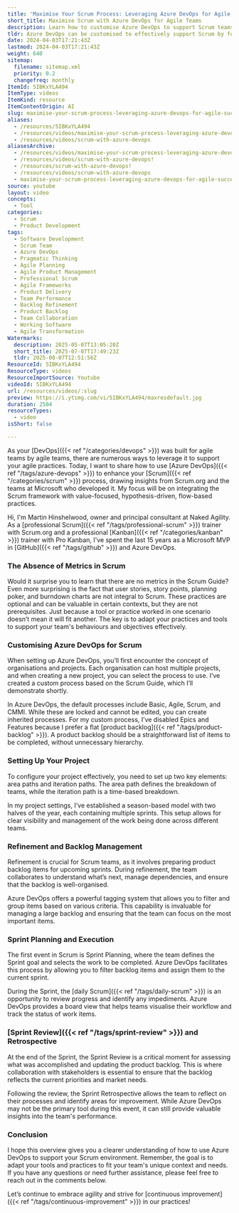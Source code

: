 ```yaml
---
title: 'Maximise Your Scrum Process: Leveraging Azure DevOps for Agile Success'
short_title: Maximise Scrum with Azure DevOps for Agile Teams
description: Learn how to customise Azure DevOps to support Scrum teams, manage backlogs, plan sprints, and improve agile workflows with practical setup and process tips.
tldr: Azure DevOps can be customised to effectively support Scrum by focusing on simple, value-driven backlogs and adapting processes like area and iteration paths to fit your team's structure and workflow. Metrics and common agile tools are optional, so tailor your setup to your team's needs rather than following defaults. Use Azure DevOps features like tagging, board views, and backlog management to streamline refinement, planning, and execution, and regularly review and improve your processes for better results.
date: 2024-04-03T17:21:43Z
lastmod: 2024-04-03T17:21:43Z
weight: 640
sitemap:
  filename: sitemap.xml
  priority: 0.2
  changefreq: monthly
ItemId: 5IBKxYLA494
ItemType: videos
ItemKind: resource
ItemContentOrigin: AI
slug: maximise-your-scrum-process-leveraging-azure-devops-for-agile-success
aliases:
  - /resources/5IBKxYLA494
  - /resources/videos/maximise-your-scrum-process-leveraging-azure-devops-for-agile-success
  - /resources/videos/scrum-with-azure-devops
aliasesArchive:
  - /resources/videos/maximise-your-scrum-process-leveraging-azure-devops-for-agile-success
  - /resources/videos/scrum-with-azure-devops!
  - /resources/scrum-with-azure-devops!
  - /resources/videos/scrum-with-azure-devops
  - maximise-your-scrum-process-leveraging-azure-devops-for-agile-success
source: youtube
layout: video
concepts:
  - Tool
categories:
  - Scrum
  - Product Development
tags:
  - Software Development
  - Scrum Team
  - Azure DevOps
  - Pragmatic Thinking
  - Agile Planning
  - Agile Product Management
  - Professional Scrum
  - Agile Frameworks
  - Product Delivery
  - Team Performance
  - Backlog Refinement
  - Product Backlog
  - Team Collaboration
  - Working Software
  - Agile Transformation
Watermarks:
  description: 2025-05-07T13:05:20Z
  short_title: 2025-07-07T17:49:23Z
  tldr: 2025-08-07T12:51:56Z
ResourceId: 5IBKxYLA494
ResourceType: videos
ResourceImportSource: Youtube
videoId: 5IBKxYLA494
url: /resources/videos/:slug
preview: https://i.ytimg.com/vi/5IBKxYLA494/maxresdefault.jpg
duration: 2504
resourceTypes:
  - video
isShort: false

---
```

As your [DevOps]({{< ref "/categories/devops" >}}) was built for agile teams by agile teams, there are numerous ways to leverage it to support your agile practices. Today, I want to share how to use [Azure DevOps]({{< ref "/tags/azure-devops" >}}) to enhance your [Scrum]({{< ref "/categories/scrum" >}}) process, drawing insights from Scrum.org and the teams at Microsoft who developed it. My focus will be on integrating the Scrum framework with value-focused, hypothesis-driven, flow-based practices.

Hi, I'm Martin Hinshelwood, owner and principal consultant at Naked Agility. As a [professional Scrum]({{< ref "/tags/professional-scrum" >}}) trainer with Scrum.org and a professional [Kanban]({{< ref "/categories/kanban" >}}) trainer with Pro Kanban, I've spent the last 15 years as a Microsoft MVP in [GitHub]({{< ref "/tags/github" >}}) and Azure DevOps. 

### The Absence of Metrics in Scrum

Would it surprise you to learn that there are no metrics in the Scrum Guide? Even more surprising is the fact that user stories, story points, planning poker, and burndown charts are not integral to Scrum. These practices are optional and can be valuable in certain contexts, but they are not prerequisites. Just because a tool or practice worked in one scenario doesn’t mean it will fit another. The key is to adapt your practices and tools to support your team's behaviours and objectives effectively.

### Customising Azure DevOps for Scrum

When setting up Azure DevOps, you’ll first encounter the concept of organisations and projects. Each organisation can host multiple projects, and when creating a new project, you can select the process to use. I’ve created a custom process based on the Scrum Guide, which I’ll demonstrate shortly.

In Azure DevOps, the default processes include Basic, Agile, Scrum, and CMMI. While these are locked and cannot be edited, you can create inherited processes. For my custom process, I’ve disabled Epics and Features because I prefer a flat [product backlog]({{< ref "/tags/product-backlog" >}}). A product backlog should be a straightforward list of items to be completed, without unnecessary hierarchy.

### Setting Up Your Project

To configure your project effectively, you need to set up two key elements: area paths and iteration paths. The area path defines the breakdown of teams, while the iteration path is a time-based breakdown. 

In my project settings, I’ve established a season-based model with two halves of the year, each containing multiple sprints. This setup allows for clear visibility and management of the work being done across different teams.

### Refinement and Backlog Management

Refinement is crucial for Scrum teams, as it involves preparing product backlog items for upcoming sprints. During refinement, the team collaborates to understand what’s next, manage dependencies, and ensure that the backlog is well-organised. 

Azure DevOps offers a powerful tagging system that allows you to filter and group items based on various criteria. This capability is invaluable for managing a large backlog and ensuring that the team can focus on the most important items.

### Sprint Planning and Execution

The first event in Scrum is Sprint Planning, where the team defines the Sprint goal and selects the work to be completed. Azure DevOps facilitates this process by allowing you to filter backlog items and assign them to the current sprint. 

During the Sprint, the [daily Scrum]({{< ref "/tags/daily-scrum" >}}) is an opportunity to review progress and identify any impediments. Azure DevOps provides a board view that helps teams visualise their workflow and track the status of work items. 

### [Sprint Review]({{< ref "/tags/sprint-review" >}}) and Retrospective

At the end of the Sprint, the Sprint Review is a critical moment for assessing what was accomplished and updating the product backlog. This is where collaboration with stakeholders is essential to ensure that the backlog reflects the current priorities and market needs.

Following the review, the Sprint Retrospective allows the team to reflect on their processes and identify areas for improvement. While Azure DevOps may not be the primary tool during this event, it can still provide valuable insights into the team's performance.

### Conclusion

I hope this overview gives you a clearer understanding of how to use Azure DevOps to support your Scrum environment. Remember, the goal is to adapt your tools and practices to fit your team's unique context and needs. If you have any questions or need further assistance, please feel free to reach out in the comments below. 

Let’s continue to embrace agility and strive for [continuous improvement]({{< ref "/tags/continuous-improvement" >}}) in our practices!
